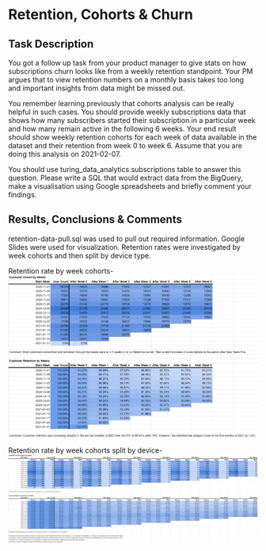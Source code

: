 # Retention, Cohorts & Churn
## Task Description
You got a follow up task from your product manager to give stats on how subscriptions churn looks like from a weekly retention standpoint. Your PM argues that to view retention numbers on a monthly basis takes too long and important insights from data might be missed out.

You remember learning previously that cohorts analysis can be really helpful in such cases. You should provide weekly subscriptions data that shows how many subscribers started their subscription in a particular week and how many remain active in the following 6 weeks. Your end result should show weekly retention cohorts for each week of data available in the dataset and their retention from week 0 to week 6. Assume that you are doing this analysis on 2021-02-07.

You should use turing_data_analytics.subscriptions table to answer this question. Please write a SQL that would extract data from the BigQuery, make a visualisation using Google spreadsheets and briefly comment your findings.

## Results, Conclusions & Comments
retention-data-pull.sql was used to pull out required information. Google Slides were used for visualization. Retention rates were investigated by week cohorts and then split by device type.

Retention rate by week cohorts-
![alt_text](https://github.com/simuxakadiscgolfgod/Turing-Data-Projects/blob/22ceae5df360dba90f9f42479870baf994fa749e/Main-Analysis-Types/Retention-Cohorts-Churn/retention_cohorts.png)

Retention rate by week cohorts split by device-
![alt_text](https://github.com/simuxakadiscgolfgod/Turing-Data-Projects/blob/28f4a42c5f60707e3d02f582890e917794183c6f/Main-Analysis-Types/Retention-Cohorts-Churn/retention_device.png)

